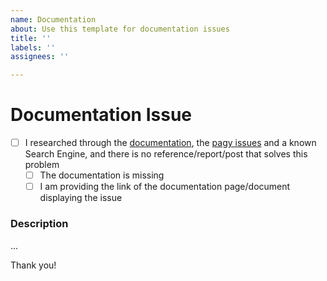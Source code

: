 ```yaml
---
name: Documentation
about: Use this template for documentation issues
title: ''
labels: ''
assignees: ''

---
```

<!-- WARNING: ISSUES NOT FOLLOWING THIS TEMPLATE MAY GET CLOSED AND DELETED -->

# Documentation Issue

- [ ] I researched through the [documentation](https://ddnexus.github.io/pagy/), the [pagy issues](https://github.com/ddnexus/pagy/issues) and a known Search Engine, and there is no reference/report/post that solves this problem
   <!-- Check which one applies [x] -->
   - [ ] The documentation is missing
   - [ ] I am providing the link of the documentation page/document displaying the issue

### Description

...

Thank you!
